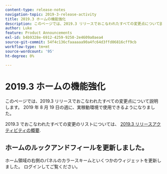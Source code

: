 ```yaml
---
content-type: release-notes
navigation-topic: 2019-3-release-activity
title: 2019.3 ホームの機能強化
description: このページでは、2019.3 リリースでおこなわれたすべての変更点について説明します。 2019 年 8 月 19 日の週に、実稼動環境で使用できるようになりました。
author: Luke
feature: Product Announcements
exl-id: b4b9328e-6912-4259-9250-2e4609a0aea4
source-git-commit: 54f4c136cfaaaaaa90a4fc64d3ffd06816cff9cb
workflow-type: tm+mt
source-wordcount: '95'
ht-degree: 0%

---
```


# 2019.3 ホームの機能強化

このページでは、2019.3 リリースでおこなわれたすべての変更点について説明します。 2019 年 8 月 19 日の週に、実稼動環境で使用できるようになりました。

2019.3 でおこなわれたすべての変更のリストについては、 [2019.3 リリースアクティビティの概要](../../../../product-announcements/product-releases/quarterly-release-archive/2019.3-release-activity/2019.3-release-activity-overview.md).

## ホームのルックアンドフィールを更新しました。

ホーム領域の右側のパネルのカラースキームといくつかのウィジェットを更新しました。 ログインしてご覧ください。
